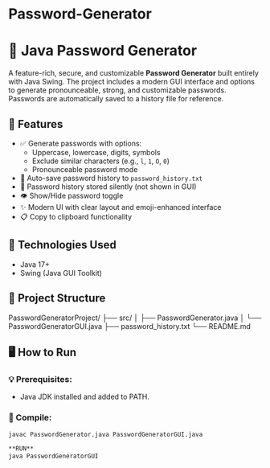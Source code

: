 # Password-Generator
# 🔐 Java Password Generator

A feature-rich, secure, and customizable **Password Generator** built entirely with Java Swing. The project includes a modern GUI interface and options to generate pronounceable, strong, and customizable passwords. Passwords are automatically saved to a history file for reference.

## 🚀 Features

- ✅ Generate passwords with options:
  - Uppercase, lowercase, digits, symbols
  - Exclude similar characters (e.g., `l`, `1`, `O`, `0`)
  - Pronounceable password mode
- 💾 Auto-save password history to `password_history.txt`
- 🔁 Password history stored silently (not shown in GUI)
- 👁 Show/Hide password toggle
- ✨ Modern UI with clear layout and emoji-enhanced interface
- 📋 Copy to clipboard functionality

## 🧰 Technologies Used

- Java 17+
- Swing (Java GUI Toolkit)

## 📁 Project Structure

PasswordGeneratorProject/
├── src/
│ ├── PasswordGenerator.java
│ └── PasswordGeneratorGUI.java
├── password_history.txt
└── README.md


## 🖥️ How to Run

### 💡 Prerequisites:
- Java JDK installed and added to PATH.

### 🔧 Compile:
```bash
javac PasswordGenerator.java PasswordGeneratorGUI.java

**RUN**
java PasswordGeneratorGUI


